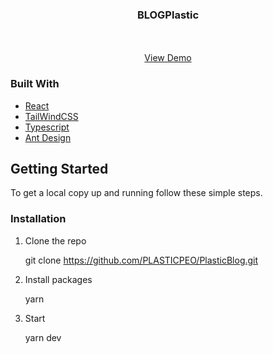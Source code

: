<p align="center">

  <h3 align="center">BLOGPlastic</h3>

  <p align="center">
    <br />
    <br />
    <a href="https://blogplastic.onrender.com/">View Demo</a>
  </p>
</p>

### Built With

- [React](https://react.dev/)
- [TailWindCSS](https://tailwindcss.com/)
- [Typescript](https://www.typescriptlang.org/)
- [Ant Design](https://ant.design/)

## Getting Started

To get a local copy up and running follow these simple steps.

### Installation

1. Clone the repo

   git clone https://github.com/PLASTICPEO/PlasticBlog.git

2. Install packages

   yarn

3. Start

   yarn dev
